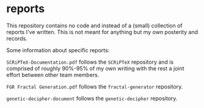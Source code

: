 # reports

This repository contains no code and instead of a (small) collection of reports I've written. This is not meant for anything but my own posterity and records.

Some information about specific reports:

`SCRiPTeX-Documentation.pdf` follows the `SCRiPTeX` repository and is comprised of roughly 90%-95% of my own writing with the rest a joint effort between other team members.

`FGR Fractal Generation.pdf` follows the `fractal-generator` repository.

`genetic-decipher-document` follows the `genetic-decipher` repository.
